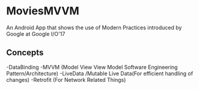 # MoviesMVVM

An Android App that shows the use of Modern Practices introduced by Google at Google I/O'17

## Concepts
-DataBinding
-MVVM (Model View View Model Software Engineering Pattern/Architecture)
-LiveData /Mutable Live Data(For efficient handling of changes)
-Retrofit (For Network Related Things)
